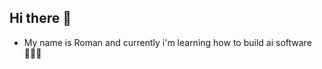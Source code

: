 ## Hi there 👋
- My name is Roman and currently i'm learning how to build ai software 👨🏻‍💻
<!--
**RomanNestransky/RomanNestransky** is a ✨ _special_ ✨ repository because its `README.md` (this file) appears on your GitHub profile.
-->
